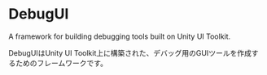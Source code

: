 # DebugUI
 A framework for building debugging tools built on Unity UI Toolkit.

DebugUIはUnity UI Toolkit上に構築された、デバッグ用のGUIツールを作成するためのフレームワークです。